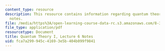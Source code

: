 ```yaml
---
content_type: resource
description: This resource contains information regarding quantum theory I, lecture
  notes.
file: /media/https%3A/open-learning-course-data-rc.s3.amazonaws.com/8-321-quantum-theory-i-fall-2017/fca7a299945c41693e5b404b099f9841_MIT8_321F17_lec6.pdf
file_type: application/pdf
resourcetype: Document
title: Quantum Theory I, Lecture 6 Notes
uid: fca7a299-945c-4169-3e5b-404b099f9841
---
```

